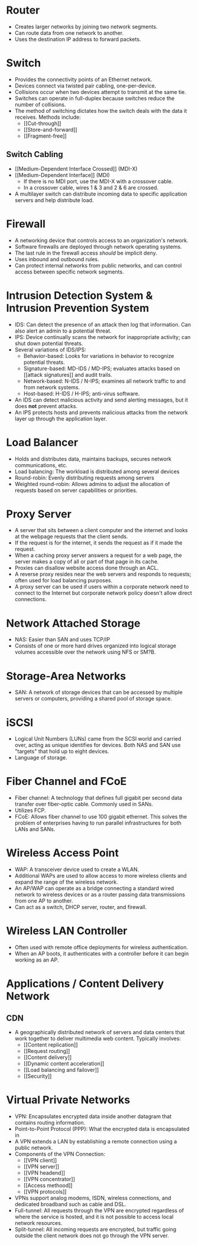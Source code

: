 # Router
- Creates larger networks by joining two network segments.
- Can route data from one network to another.
- Uses the destination IP address to forward packets.

# Switch
- Provides the connectivity points of an Ethernet network.
- Devices connect via twisted pair cabling, one-per-device.
- Collisions occur when two devices attempt to transmit at the same tie.
- Switches can operate in full-duplex because switches reduce the number of collisions.
- The method of switching dictates how the switch deals with the data it receives. Methods include:
	- [[Cut-through]]
	- [[Store-and-forward]]
	- [[Fragment-free]]

## Switch Cabling
- [[Medium-Dependent Interface Crossed]] (MDI-X)
- [[Medium-Dependent Interface]] (MDI)
	- If there is no MDI port, use the MDI-X with a crossover cable.
	- In a crossover cable, wires 1 & 3 and 2 & 6 are crossed.
- A multilayer switch can distribute incoming data to specific application servers and help distribute load.

# Firewall
- A networking device that controls access to an organization's network.
- Software firewalls are deployed through network operating systems.
- The last rule in the firewall access *should* be implicit deny.
- Uses inbound and outbound rules.
- Can protect internal networks from public networks, and can control access between specific network segments.

# Intrusion Detection System & Intrusion Prevention System
- IDS: Can detect the presence of an attack then log that information. Can also alert an admin to a potential threat.
- IPS: Device continually scans the network for inappropriate activity; can shut down potential threats.
- Several variations of IDS/IPS:
	- Behavior-based: Looks for variations in behavior to recognize potential threats.
	- Signature-based: MD-IDS / MD-IPS; evaluates attacks based on [[attack signatures]] and audit trails.
	- Network-based: N-IDS / N-IPS; examines all network traffic to and from network systems.
	- Host-based: H-IDS / H-IPS; anti-virus software.
- An IDS can detect malicious activity and send alerting messages, but it does **not** prevent attacks.
- An IPS protects hosts and prevents malicious attacks from the network layer up through the application layer.

# Load Balancer
- Holds and distributes data, maintains backups, secures network communications, etc.
- Load balancing: The workload is distributed among several devices
- Round-robin: Evenly distributing requests among servers
- Weighted round-robin: Allows admins to adjust the allocation of requests based on server capabilities or priorities.

# Proxy Server
- A server that sits between a client computer and the internet and looks at the webpage requests that the client sends.
- If the request is for the internet, it sends the request as if it made the request.
- When a caching proxy server answers a request for a web page, the server makes a copy of all or part of that page in its cache.
- Proxies can disallow website access done through an ACL.
- A reverse proxy resides near the web servers and responds to requests; often used for load balancing purposes.
- A proxy server can be used if users within a corporate network need to connect to the Internet but corporate network policy doesn't allow direct connections.

# Network Attached Storage
- NAS: Easier than SAN and uses TCP/IP
- Consists of one or more hard drives organized into logical storage volumes accessible over the network using NFS or SM?B.

# Storage-Area Networks
- SAN: A network of storage devices that can be accessed by multiple servers or computers, providing a shared pool of storage space. 

# iSCSI
- Logical Unit Numbers (LUNs) came from the SCSI world and carried over, acting as unique identifies for devices. Both NAS and SAN use "targets" that hold up to eight devices.
- Language of storage.

# Fiber Channel and FCoE
- Fiber channel: A technology that defines full gigabit per second data transfer over fiber-optic cable. Commonly used in SANs.
- Utilizes FCP.
- FCoE: Allows fiber channel to use 100 gigabit ethernet. This solves the problem of enterprises having to run parallel infrastructures for both LANs and SANs.

# Wireless Access Point
- WAP: A transceiver device used to create a WLAN.
- Additional WAPs are used to allow access to more wireless clients and expand the range of the wireless network.
- An AP/WAP can operate as a bridge connecting a standard wired network to wireless devices or as a router passing data transmissions from one AP to another.
- Can act as a switch, DHCP server, router, and firewall.

# Wireless LAN Controller
- Often used with remote office deployments for wireless authentication.
- When an AP boots, it authenticates with a controller before it can begin working as an AP.

# Applications / Content Delivery Network

## CDN
- A geographically distributed network of servers and data centers that work together to deliver multimedia web content. Typically involves:
	- [[Content replication]]
	- [[Request routing]]
	- [[Content delivery]]
	- [[Dynamic content acceleration]]
	- [[Load balancing and failover]]
	- [[Security]]

# Virtual Private Networks
- VPN: Encapsulates encrypted data inside another datagram that contains routing information.
- Point-to-Point Protocol (PPP): What the encrypted data is encapsulated in
- A VPN extends a LAN by establishing a remote connection using a public network.
- Components of the VPN Connection:
	- [[VPN client]]
	- [[VPN server]]
	- [[VPN headend]]
	- [[VPN concentrator]]
	- [[Access methood]]
	- [[VPN protocols]]
- VPNs support analog modems, ISDN, wireless connections, and dedicated broadband such as cable and DSL.
- Full-tunnel: All requests through the VPN are encrypted regardless of where the service is hosted, and it is not possible to access local network resources.
- Split-tunnel: All incoming requests are encrypted, but traffic going outside the client network does not go through the VPN server.

